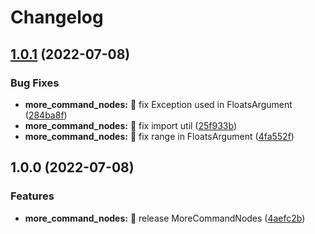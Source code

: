 # Changelog

## [1.0.1](https://github.com/AnzhiZhang/MCDReforgedPlugins/compare/more_command_nodes-v1.0.0...more_command_nodes-v1.0.1) (2022-07-08)


### Bug Fixes

* **more_command_nodes:** 🐛 fix Exception used in FloatsArgument ([284ba8f](https://github.com/AnzhiZhang/MCDReforgedPlugins/commit/284ba8f4a9a58310faafcffa9196e035b2328ace))
* **more_command_nodes:** 🐛 fix import util ([25f933b](https://github.com/AnzhiZhang/MCDReforgedPlugins/commit/25f933b11dfc35d914df43c133bece5efce6af75))
* **more_command_nodes:** 🐛 fix range in FloatsArgument ([4fa552f](https://github.com/AnzhiZhang/MCDReforgedPlugins/commit/4fa552f5e4a5efb9296b1324a527d3888f90bb66))

## 1.0.0 (2022-07-08)


### Features

* **more_command_nodes:** 🎉 release MoreCommandNodes ([4aefc2b](https://github.com/AnzhiZhang/MCDReforgedPlugins/commit/4aefc2b728482040a90200cd9e9c5612ed9726a5))
